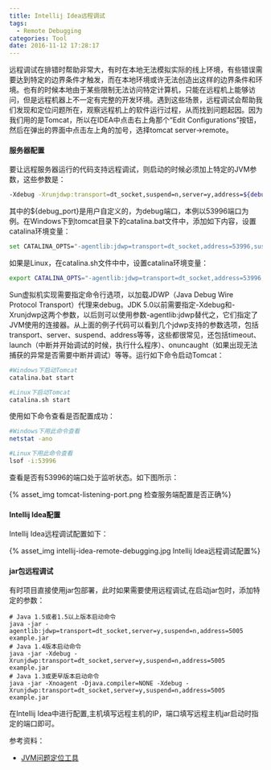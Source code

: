 ```yaml
---
title: Intellij Idea远程调试
tags:
  - Remote Debugging
categories: Tool
date: 2016-11-12 17:28:17
---
```


远程调试在排错时帮助非常大，有时在本地无法模拟实际的线上环境，有些错误需要达到特定的边界条件才触发，而在本地环境或许无法创造出这样的边界条件和环境。也有的时候本地由于某些限制无法访问特定计算机，只能在远程机上能够访问，但是远程机器上不一定有完整的开发环境。遇到这些场景，远程调试会帮助我们发现和定位问题所在，观察远程机上的软件运行过程，从而找到问题起因。因为我们用的是Tomcat，所以在IDEA中点击右上角那个“Edit Configurations”按钮，然后在弹出的界面中点击左上角的加号，选择tomcat server->remote。

#### 服务器配置

要让远程服务器运行的代码支持远程调试，则启动的时候必须加上特定的JVM参数，这些参数是：

<!-- more -->

```Bash
-Xdebug -Xrunjdwp:transport=dt_socket,suspend=n,server=y,address=${debug_port}
```

其中的${debug_port}是用户自定义的，为debug端口，本例以53996端口为例。在Windows下到tomcat目录下的catalina.bat文件中，添加如下内容，设置catalina环境变量：

```Bash
set CATALINA_OPTS="-agentlib:jdwp=transport=dt_socket,address=53996,suspend=n,server=y"
```

如果是Linux，在catalina.sh文件中中，设置catalina环境变量：

```Bash
export CATALINA_OPTS="-agentlib:jdwp=transport=dt_socket,address=53996,suspend=n,server=y"
```
Sun虚拟机实现需要指定命令行选项，以加载JDWP（Java Debug Wire Protocol Transport）代理来debug。JDK 5.0以前需要指定-Xdebug和-Xrunjdwp这两个参数，以后则可以使用参数-agentlib:jdwp替代之，它们指定了JVM使用的连接器。从上面的例子代码可以看到几个jdwp支持的参数选项，包括transport、server、suspend、address等等，这些都很常见，还包括timeout、launch（中断并开始调试的时候，执行什么程序）、onuncaught（如果出现无法捕获的异常是否需要中断并调试）等等。运行如下命令启动Tomcat：

```Bash
#Windows下启动Tomcat
catalina.bat start

#Linux下启动Tomcat
catalina.sh start
```

使用如下命令查看是否配置成功：

```Bash
#Windows下用此命令查看
netstat -ano

#Linux下用此命令查看
lsof -i:53996
```

查看是否有53996的端口处于监听状态。如下图所示：

{% asset_img tomcat-listening-port.png 检查服务端配置是否正确%}



#### Intellij Idea配置

Intellij Idea远程调试配置如下：

{% asset_img intellij-idea-remote-debugging.jpg Intellij Idea远程调试配置%}

#### jar包远程调试

有时项目直接使用jar包部署，此时如果需要使用远程调试,在启动jar包时，添加特定的参数：

```shell
# Java 1.5或者1.5以上版本启动命令
java -jar -agentlib:jdwp=transport=dt_socket,server=y,suspend=n,address=5005 example.jar
# Java 1.4版本启动命令
java -jar -Xdebug -Xrunjdwp:transport=dt_socket,server=y,suspend=n,address=5005 example.jar
# Java 1.3或更早版本启动命令
java -jar -Xnoagent -Djava.compiler=NONE -Xdebug -Xrunjdwp:transport=dt_socket,server=y,suspend=n,address=5005 example.jar
```

在Intellij Idea中进行配置,主机填写远程主机的IP，端口填写远程主机jar启动时指定的端口即可。




参考资料：

* [JVM问题定位工具](http://www.raychase.net/1519)
